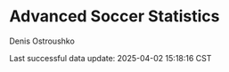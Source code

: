 # Advanced Soccer Statistics
Denis Ostroushko

<!-- gfm -->

Last successful data update: 2025-04-02 15:18:16 CST
